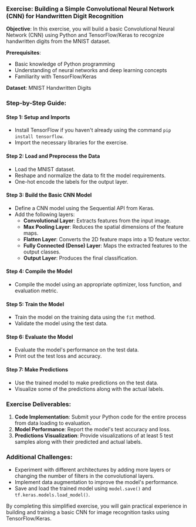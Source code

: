 
### Exercise: Building a Simple Convolutional Neural Network (CNN) for Handwritten Digit Recognition

**Objective**: 
In this exercise, you will build a basic Convolutional Neural Network (CNN) using Python and TensorFlow/Keras to recognize handwritten digits from the MNIST dataset.

**Prerequisites**:
- Basic knowledge of Python programming
- Understanding of neural networks and deep learning concepts
- Familiarity with TensorFlow/Keras

**Dataset**: MNIST Handwritten Digits

### Step-by-Step Guide:

#### Step 1: Setup and Imports
- Install TensorFlow if you haven't already using the command `pip install tensorflow`.
- Import the necessary libraries for the exercise.

#### Step 2: Load and Preprocess the Data
- Load the MNIST dataset.
- Reshape and normalize the data to fit the model requirements.
- One-hot encode the labels for the output layer.

#### Step 3: Build the Basic CNN Model
- Define a CNN model using the Sequential API from Keras.
- Add the following layers:
  - **Convolutional Layer**: Extracts features from the input image.
  - **Max Pooling Layer**: Reduces the spatial dimensions of the feature maps.
  - **Flatten Layer**: Converts the 2D feature maps into a 1D feature vector.
  - **Fully Connected (Dense) Layer**: Maps the extracted features to the output classes.
  - **Output Layer**: Produces the final classification.

#### Step 4: Compile the Model
- Compile the model using an appropriate optimizer, loss function, and evaluation metric.

#### Step 5: Train the Model
- Train the model on the training data using the `fit` method.
- Validate the model using the test data.

#### Step 6: Evaluate the Model
- Evaluate the model's performance on the test data.
- Print out the test loss and accuracy.

#### Step 7: Make Predictions
- Use the trained model to make predictions on the test data.
- Visualize some of the predictions along with the actual labels.

### Exercise Deliverables:
1. **Code Implementation**: Submit your Python code for the entire process from data loading to evaluation.
2. **Model Performance**: Report the model's test accuracy and loss.
3. **Predictions Visualization**: Provide visualizations of at least 5 test samples along with their predicted and actual labels.

### Additional Challenges:
- Experiment with different architectures by adding more layers or changing the number of filters in the convolutional layers.
- Implement data augmentation to improve the model's performance.
- Save and load the trained model using `model.save()` and `tf.keras.models.load_model()`.

By completing this simplified exercise, you will gain practical experience in building and training a basic CNN for image recognition tasks using TensorFlow/Keras.